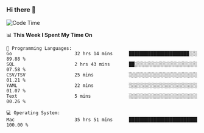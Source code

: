 ### Hi there 👋

<!--
**CrazyCollin/crazycollin** is a ✨ _special_ ✨ repository because its `README.md` (this file) appears on your GitHub profile.

Here are some ideas to get you started:

- 🔭 I’m currently working on ...
- 🌱 I’m currently learning ...
- 👯 I’m looking to collaborate on ...
- 🤔 I’m looking for help with ...
- 💬 Ask me about ...
- 📫 How to reach me: ...
- 😄 Pronouns: ...
- ⚡ Fun fact: ...
-->

<!--START_SECTION:waka-->
![Code Time](http://img.shields.io/badge/Code%20Time-2%2C103%20hrs%2038%20mins-blue)

📊 **This Week I Spent My Time On** 

```text
💬 Programming Languages: 
Go                       32 hrs 14 mins      ██████████████████████░░░   89.88 % 
SQL                      2 hrs 43 mins       ██░░░░░░░░░░░░░░░░░░░░░░░   07.58 % 
CSV/TSV                  25 mins             ░░░░░░░░░░░░░░░░░░░░░░░░░   01.21 % 
YAML                     22 mins             ░░░░░░░░░░░░░░░░░░░░░░░░░   01.07 % 
Text                     5 mins              ░░░░░░░░░░░░░░░░░░░░░░░░░   00.26 % 

💻 Operating System: 
Mac                      35 hrs 51 mins      █████████████████████████   100.00 % 
```


<!--END_SECTION:waka-->
